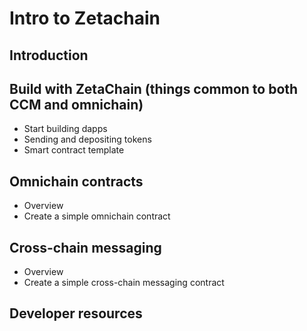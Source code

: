 # Intro to Zetachain

## Introduction

## Build with ZetaChain (things common to both CCM and omnichain)
- Start building dapps
- Sending and depositing tokens
- Smart contract template
  
## Omnichain contracts
- Overview
- Create a simple omnichain contract
  
## Cross-chain messaging
- Overview
- Create a simple cross-chain messaging contract

## Developer resources




